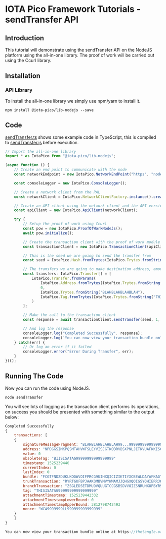 # IOTA Pico Framework Tutorials - sendTransfer API

## Introduction

This tutorial will demonstrate using the sendTransfer API on the NodeJS platform using the all-in-one library. The proof of work will be carried out using the Ccurl library.

## Installation

### API Library

To install the all-in-one library we simply use npm/yarn to install it.

```shell
npm install @iota-pico/lib-nodejs --save
```

## Code

[sendTransfer.ts](./sendTransfer.ts) shows some example code in TypeScript, this is compiled to [sendTransfer.js](./sendTransfer.js) before execution.

```typescript
// Import the all-in-one library
import * as IotaPico from "@iota-pico/lib-nodejs";

(async function () {
    // Create an end point to communicate with the node
    const networkEndpoint = new IotaPico.NetworkEndPoint("https", "nodes.thetangle.org", 443);

    const consoleLogger = new IotaPico.ConsoleLogger();

    // Create a network client from the PAL
    const networkClient = IotaPico.NetworkClientFactory.instance().create("default", networkEndpoint);

    // Create an API client using the network client and the API version
    const apiClient = new IotaPico.ApiClient(networkClient);

    try {
        // Setup the proof of work using Ccurl
        const pow = new IotaPico.ProofOfWorkNodeJs();
        await pow.initialize();

        // Create the transaction client with the proof of work module
        const transactionClient = new IotaPico.TransactionClient(apiClient, pow, undefined, undefined, consoleLogger);

        // This is the seed we are going to send the transfer from
        const seed = IotaPico.Hash.fromTrytes(IotaPico.Trytes.fromString("SEED9SEED9SEED9SEED9SEED9SEED9SEED9SEED9SEED9SEED9SEED9SEED9SEED9SEED9SEED9SEED9S"));

        // The transfers we are going to make destination address, amount, message and tag
        const transfers: IotaPico.Transfer[] = [
            IotaPico.Transfer.fromParams(
                IotaPico.Address.fromTrytes(IotaPico.Trytes.fromString("NPDGGSIMKPQSMTAHVWFSLEYVISJGTKOBRVBSXPNLJITKVUAFKKISGB9ZDGJRYVMWCSDIZUNXHZGEXJKWY")),
                0,
                IotaPico.Trytes.fromString("BLAHBLAHBLAHBLAH"),
                IotaPico.Tag.fromTrytes(IotaPico.Trytes.fromString("THISISATAG"))
            )
        ];

        // Make the call to the transaction client
        const response = await transactionClient.sendTransfer(seed, 1, 15, transfers);                                                                                          

        // And log the response
        consoleLogger.log("Completed Successfully", response);
        consoleLogger.log(`You can now view your transaction bundle online at https://thetangle.org/bundle/${response.transactions[0].bundle}`);
    } catch(err) {
        // Or log an error if it failed
        consoleLogger.error("Error During Transfer", err);
    }
})();
```

## Running The Code

Now you can run the code using NodeJS.

```shell
node sendTransfer
```
You will see lots of logging as the transaction client performs its operations, on success you should be presented with something similar to the output below:

```js
Completed Successfully
{
    transactions: [
    {
        signatureMessageFragment: "BLAHBLAHBLAHBLAH99...99999999999999999999999999999999999999999"
        address: "NPDGGSIMKPQSMTAHVWFSLEYVISJGTKOBRVBSXPNLJITKVUAFKKISGB9ZDGJRYVMWCSDIZUNXHZGEXJKWY"
        value: 0
        obsoleteTag: "BIISISATAG99999999999999999"
        timestamp: 1525239440
        currentIndex: 0
        lastIndex: 0
        bundle: "FCGTFNDZDUKLKOGWVOIFPRCG9UIHXQICIZIKTIYXCBEWLDAYAFKAGTGDZMRICQUGHBHKGKECGQOCZZGOZ"
        trunkTransaction: "RYRTGUFBPJAAKQMBVMVYWMAMJJQHGXQOIGSYQHIERRJOIFLRXKGFRVFHSKXSNGMMUGR9DBZSOUONA9999"
        branchTransaction: "ZSGLEDSETDMU9VQUUGTCCGSBSDVVOIZSNRUNXOPBYR9MUHWQDPVPGPANLXRVWGTNEAWCSWEUZFAAA9999"
        tag: "THISISATAG99999999999999999"
        attachmentTimestamp: 1525239442332
        attachmentTimestampLowerBound: 0
        attachmentTimestampUpperBound: 3812798742493
        nonce: "WCA9999999LL999999999999999"
    }
    ]
}

You can now view your transaction bundle online at https://thetangle.org/bundle/FCGTFNDZDUKLKOGWVOIFPRCG9UIHXQICIZIKTIYXCBEWLDAYAFKAGTGDZMRICQUGHBHKGKECGQOCZZGOZ
```

